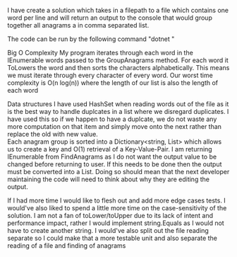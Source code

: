 I have create a solution which takes in a filepath to a file which contains one word per line and will return an output to the console that would group together all anagrams a in comma separated list. 

The code can be run by the following command
"dotnet <path to codingtest.dll> <path to text file>"

Big O Complexity 
My program iterates through each word in the IEnumerable<string> words passed to the GroupAnagrams method. For each word it ToLowers the word and then sorts the characters alphabetically. This means we must iterate through every character of every word. Our worst time complexity is O(n log(n)) where the length of our list is also the length of each word

Data structures 
I have used HashSet<T> when reading words out of the file as it is the best way to handle duplcates in a list where we disregard duplicates. I have used this so if we happen to have a duplcate, we do not waste any more computation on that item and simply move onto the next rather than replace the old with new value.  
Each anagram group is sorted into a Dictionary<string, List<string>> which allows us to create a key and O(1) retrieval of a Key-Value-Pair.
I am returning IEnumerable from FindAnagrams as I do not want the output value to be changed before returning to user. If this needs to be done then the output must be converted into a List. Doing so should mean that the next developer maintaining the code will need to think about why they are editing the output.

If I had more time I would like to flesh out and add more edge cases tests. I would've also liked to spend a little more time on the case-sensitivity of the solution. I am not a fan of toLower/toUpper due to its lack of intent and performance impact, rather I would implement string.Equals as I would not have to create another string. I would've also split out the file reading separate so I could make that a more testable unit and also separate the reading of a file and finding of anagrams
